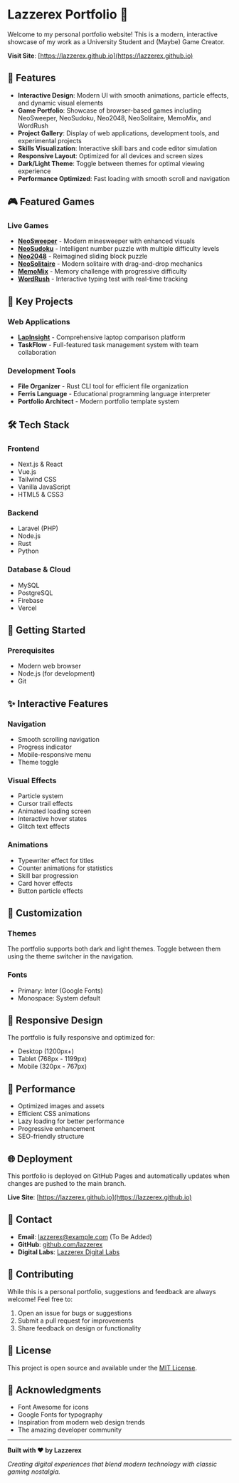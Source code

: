 # Lazzerex Portfolio 🚀

Welcome to my personal portfolio website! This is a modern, interactive showcase of my work as a University Student and (Maybe) Game Creator.

**Visit Site**: [https://lazzerex.github.io](https://lazzerex.github.io)

## 🌟 Features

- **Interactive Design**: Modern UI with smooth animations, particle effects, and dynamic visual elements
- **Game Portfolio**: Showcase of browser-based games including NeoSweeper, NeoSudoku, Neo2048, NeoSolitaire, MemoMix, and WordRush
- **Project Gallery**: Display of web applications, development tools, and experimental projects
- **Skills Visualization**: Interactive skill bars and code editor simulation
- **Responsive Layout**: Optimized for all devices and screen sizes
- **Dark/Light Theme**: Toggle between themes for optimal viewing experience
- **Performance Optimized**: Fast loading with smooth scroll and navigation

## 🎮 Featured Games

### Live Games
- **[NeoSweeper](https://neo-sweeper.vercel.app/)** - Modern minesweeper with enhanced visuals
- **[NeoSudoku](https://neo-sudoku.vercel.app/)** - Intelligent number puzzle with multiple difficulty levels
- **[Neo2048](https://neo-2048.vercel.app/)** - Reimagined sliding block puzzle
- **[NeoSolitaire](https://neo-solitaire.vercel.app/)** - Modern solitaire with drag-and-drop mechanics
- **[MemoMix](https://memomix.vercel.app/)** - Memory challenge with progressive difficulty
- **[WordRush](https://word-rush-six.vercel.app/)** - Interactive typing test with real-time tracking

## 💼 Key Projects

### Web Applications
- **[LapInsight](https://lap-insight-sigma.vercel.app/)** - Comprehensive laptop comparison platform
- **TaskFlow** - Full-featured task management system with team collaboration

### Development Tools
- **File Organizer** - Rust CLI tool for efficient file organization
- **Ferris Language** - Educational programming language interpreter
- **Portfolio Architect** - Modern portfolio template system

## 🛠️ Tech Stack

### Frontend
- Next.js & React
- Vue.js
- Tailwind CSS
- Vanilla JavaScript
- HTML5 & CSS3

### Backend
- Laravel (PHP)
- Node.js
- Rust
- Python

### Database & Cloud
- MySQL
- PostgreSQL
- Firebase
- Vercel

## 🚀 Getting Started

### Prerequisites
- Modern web browser
- Node.js (for development)
- Git


## ✨ Interactive Features

### Navigation
- Smooth scrolling navigation
- Progress indicator
- Mobile-responsive menu
- Theme toggle

### Visual Effects
- Particle system
- Cursor trail effects
- Animated loading screen
- Interactive hover states
- Glitch text effects

### Animations
- Typewriter effect for titles
- Counter animations for statistics
- Skill bar progression
- Card hover effects
- Button particle effects

## 🎨 Customization

### Themes
The portfolio supports both dark and light themes. Toggle between them using the theme switcher in the navigation.

### Fonts
- Primary: Inter (Google Fonts)
- Monospace: System default

## 📱 Responsive Design

The portfolio is fully responsive and optimized for:
- Desktop (1200px+)
- Tablet (768px - 1199px)
- Mobile (320px - 767px)

## 🔧 Performance

- Optimized images and assets
- Efficient CSS animations
- Lazy loading for better performance
- Progressive enhancement
- SEO-friendly structure

## 🌐 Deployment

This portfolio is deployed on GitHub Pages and automatically updates when changes are pushed to the main branch.

**Live Site**: [https://lazzerex.github.io](https://lazzerex.github.io)

## 📧 Contact

- **Email**: lazzerex@example.com (To Be Added)
- **GitHub**: [github.com/lazzerex](https://github.com/lazzerex)
- **Digital Labs**: [Lazzerex Digital Labs](https://digital-labs-nine.vercel.app/)

## 🤝 Contributing

While this is a personal portfolio, suggestions and feedback are always welcome! Feel free to:

1. Open an issue for bugs or suggestions
2. Submit a pull request for improvements
3. Share feedback on design or functionality

## 📄 License

This project is open source and available under the [MIT License](LICENSE).

## 🙏 Acknowledgments

- Font Awesome for icons
- Google Fonts for typography
- Inspiration from modern web design trends
- The amazing developer community

---

**Built with ❤️ by Lazzerex**

*Creating digital experiences that blend modern technology with classic gaming nostalgia.*
